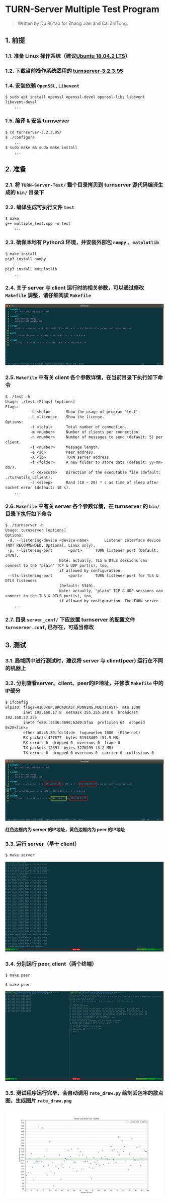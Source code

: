 # TURN-Server Multiple Test Program

> Written by Du RuYao for Zhang Jian and Cai ZhiTong.

## 1. 前提

### 1.1. 准备 Linux 操作系统（建议[Ubuntu 18.04.2 LTS](https://ubuntu.com/download/desktop)）

### 1.2. 下载当前操作系统适用的 [turnserver-3.2.3.95](http://turnserver.open-sys.org/downloads/v3.2.3.95/)

### 1.4. 安装依赖 `OpenSSL`, `Libevent`

```shell
$ sudo apt install openssl openssl-devel openssl-libs libevent libevent-devel
    ...
```

### 1.5. 编译 & 安装 turnserver

```shell
$ cd turnserver-3.2.3.95/
$ ./configure
    ...
$ sudo make && sudo make install
    ...
```

## 2. 准备

### 2.1. 将 `TURN-Server-Test/` 整个目录拷贝到 turnserver 源代码编译生成的 `bin/` 目录下

### 2.2. 编译生成可执行文件 `test`

```shell
$ make
g++ multiple_test.cpp -o test
    ...
```

### 2.3. 确保本地有 Python3 环境，并安装外部包 `numpy` 、`matplotlib`

```shell
$ make install
pip3 install numpy
    ...
pip3 install matplotlib
    ...
```

### 2.4. 关于 server 与 client 运行时的相关参数，可以通过修改 `Makefile` 调整，请仔细阅读 `Makefile`

![](other_img/makefile.png)

### 2.5. `Makefile` 中有关 client 各个参数详情，在当前目录下执行如下命令

```shell
$ ./test -h
Usage: ./test [Flags] [options]
Flags:
           -h <help>       Show the usage of program 'test'.
           -L <license>    Show the license.
Options:
           -t <total>      Total number of connection.
           -m <number>     Number of clients per connection.
           -n <number>     Number of messages to send (default: 5) per client.
           -I <number>     Message length.
           -e <ip>         Peer address.
           -A <ip>         TURN server address.
           -f <folder>     A new folder to store data (default: yy-mm-dd/).
           -c <execute>    Direction of the executable file (default: ./turnutils_uclient).
           -s <sleep>      Rand (10 ~ 20) * s as time of sleep after socket error (default: 10 s).
    ...
```

### 2.6. `Makefile` 中有关 server 各个参数详情，在 turnserver 的 `bin/` 目录下执行如下命令

```shell
$ ./turnserver -h
Usage: turnserver [options]
Options:
 -d, --listening-device	<device-name>		Listener interface device (NOT RECOMMENDED. Optional, Linux only).
 -p, --listening-port		<port>		TURN listener port (Default: 3478).
						Note: actually, TLS & DTLS sessions can connect to the "plain" TCP & UDP port(s), too,
						if allowed by configuration.
 --tls-listening-port		<port>		TURN listener port for TLS & DTLS listeners
						(Default: 5349).
						Note: actually, "plain" TCP & UDP sessions can connect to the TLS & DTLS port(s), too,
						if allowed by configuration. The TURN server
    ...
```

### 2.7. 目录 `server_conf/` 下应放置 turnserver 的配置文件 `turnserver.conf`, 已存在，可适当修改

## 3. 测试

### 3.1. 局域网中进行测试时，建议将 server 与 client(peer) 运行在不同的机器上

### 3.2. 分别查看server、client、peer的IP地址，并修改 `Makefile` 中的IP部分

```shell
$ ifconfig
wlp2s0: flags=4163<UP,BROADCAST,RUNNING,MULTICAST>  mtu 1500
        inet 192.168.17.8  netmask 255.255.248.0  broadcast 192.168.23.255
        inet6 fe80::3536:4696:62d0:5faa  prefixlen 64  scopeid 0x20<link>
        ether a0:c5:89:fd:14:de  txqueuelen 1000  (Ethernet)
        RX packets 427877  bytes 51943409 (51.9 MB)
        RX errors 0  dropped 0  overruns 0  frame 0
        TX packets 12891  bytes 3270299 (3.2 MB)
        TX errors 0  dropped 0 overruns 0  carrier 0  collisions 0
```

![](other_img/makefile_ip.png)

**红色边框内为 server 的IP地址，黄色边框内为 peer 的IP地址**

### 3.3. 运行 server（早于 client）

```shell
$ make server
```

![](other_img/make_server.png)

### 3.4. 分别运行 peer, client（两个终端）

```shell
$ make peer         
```

```shell
$ make peer
```

![](other_img/make_peer_client.png)

### 3.5. 测试程序运行完毕，会自动调用 `rate_draw.py` 绘制丢包率的散点图，生成图片 `rate_draw.png`

![](other_img/rate_draw.png)
